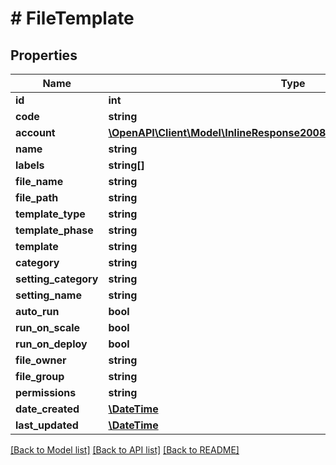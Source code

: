 # # FileTemplate

## Properties

Name | Type | Description | Notes
------------ | ------------- | ------------- | -------------
**id** | **int** |  | [optional]
**code** | **string** |  | [optional]
**account** | [**\OpenAPI\Client\Model\InlineResponse20082LoadBalancerInstanceSslCert**](InlineResponse20082LoadBalancerInstanceSslCert.md) |  | [optional]
**name** | **string** |  | [optional]
**labels** | **string[]** |  | [optional]
**file_name** | **string** |  | [optional]
**file_path** | **string** |  | [optional]
**template_type** | **string** |  | [optional]
**template_phase** | **string** |  | [optional]
**template** | **string** |  | [optional]
**category** | **string** |  | [optional]
**setting_category** | **string** |  | [optional]
**setting_name** | **string** |  | [optional]
**auto_run** | **bool** |  | [optional]
**run_on_scale** | **bool** |  | [optional]
**run_on_deploy** | **bool** |  | [optional]
**file_owner** | **string** |  | [optional]
**file_group** | **string** |  | [optional]
**permissions** | **string** |  | [optional]
**date_created** | [**\DateTime**](\DateTime.md) |  | [optional]
**last_updated** | [**\DateTime**](\DateTime.md) |  | [optional]

[[Back to Model list]](../../README.md#models) [[Back to API list]](../../README.md#endpoints) [[Back to README]](../../README.md)
